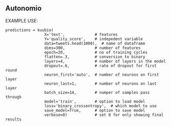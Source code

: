 ## Autonomio

EXAMPLE USE: 

	predictions = kuubio(
		             X='text',             # features
		             Y='quality_score',    # indepedent variable
		             data=tweets.head(1000),  # name of dataframe
		             dims=300,             # number of features
		             epoch=20,             # no of training cycles
		             flatten=.3,           # conversion to binary
		             layers=4,             # number of layers in the model
		             dropout=.6,           # rate of dropout for first round
		             neuron_first='auto',  # number of neurons on first layer
		             neuron_last=1,        # number of neurons on last layer
		             batch_size=14,        # numper of samples pass through
		             model='train',        # option to load model
		             loss='binary_crossentropy',  # which model to use
		             save_model=True,      # option to save model
		             verbose=0)            # set 0 for only showing final results
